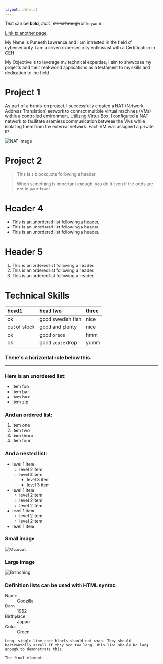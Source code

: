 ```yaml
---
layout: default
---
```


Text can be **bold**, _italic_, ~~strikethrough~~ or `keyword`.

[Link to another page](./another-page.html).

My Name is Puneeth Lawrence and I am intrested in the field of cybersecurity. I am a driven cybersecurity enthusiast with a Certification in CEH 

My Objective is to leverage my technical expertise, I aim to showcase my projects and their real-world applications as a testament to my skills and dedication to the field.

# Project 1

As part of a hands-on project, I successfully created a NAT (Network Address Translation) network to connect multiple virtual machines (VMs) within a controlled environment. Utilizing VirtualBox, I configured a NAT network to facilitate seamless communication between the VMs while isolating them from the external network. Each VM was assigned a private IP.

![NAT image](https://github.com/PuneethLawrence/PuneethCybersec.github.io/blob/main/Nat%20net.png)

# Project 2

> This is a blockquote following a header.
>
> When something is important enough, you do it even if the odds are not in your favor.


# Header 4

*   This is an unordered list following a header.
*   This is an unordered list following a header.
*   This is an unordered list following a header.

# Header 5

1.  This is an ordered list following a header.
2.  This is an ordered list following a header.
3.  This is an ordered list following a header.

# Technical Skills

| head1        | head two          | three |
|:-------------|:------------------|:------|
| ok           | good swedish fish | nice  |
| out of stock | good and plenty   | nice  |
| ok           | good `oreos`      | hmm   |
| ok           | good `zoute` drop | yumm  |

### There's a horizontal rule below this.

* * *

### Here is an unordered list:

*   Item foo
*   Item bar
*   Item baz
*   Item zip

### And an ordered list:

1.  Item one
1.  Item two
1.  Item three
1.  Item four

### And a nested list:

- level 1 item
  - level 2 item
  - level 2 item
    - level 3 item
    - level 3 item
- level 1 item
  - level 2 item
  - level 2 item
  - level 2 item
- level 1 item
  - level 2 item
  - level 2 item
- level 1 item

### Small image

![Octocat](https://github.githubassets.com/images/icons/emoji/octocat.png)

### Large image

![Branching](https://guides.github.com/activities/hello-world/branching.png)


### Definition lists can be used with HTML syntax.

<dl>
<dt>Name</dt>
<dd>Godzilla</dd>
<dt>Born</dt>
<dd>1952</dd>
<dt>Birthplace</dt>
<dd>Japan</dd>
<dt>Color</dt>
<dd>Green</dd>
</dl>

```
Long, single-line code blocks should not wrap. They should horizontally scroll if they are too long. This line should be long enough to demonstrate this.
```

```
The final element.
```
